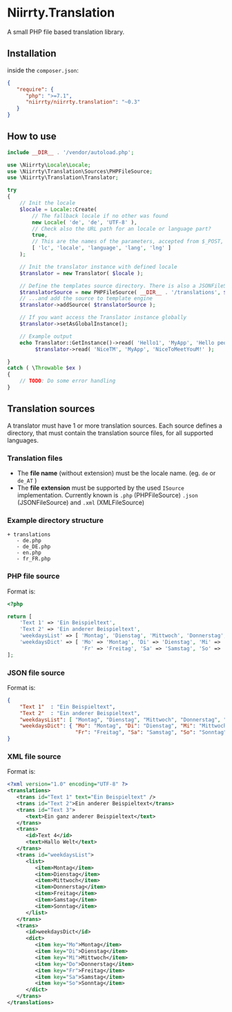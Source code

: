 # Niirrty.Translation

A small PHP file based translation library.

## Installation

inside the `composer.json`:

```json
{
   "require": {
      "php": ">=7.1",
      "niirrty/niirrty.translation": "~0.3"
   }
}
```

## How to use

```php
include __DIR__ . '/vendor/autoload.php';

use \Niirrty\Locale\Locale;
use \Niirrty\Translation\Sources\PHPFileSource;
use \Niirrty\Translation\Translator;

try
{
    // Init the locale
    $locale = Locale::Create(
        // The fallback locale if no other was found
        new Locale( 'de', 'de', 'UTF-8' ),
        // Check also the URL path for an locale or language part?
        true,
        // This are the names of the parameters, accepted from $_POST, $_GET and $_SESSION
        [ 'lc', 'locale', 'language', 'lang', 'lng' ]
    );

    // Init the translator instance with defined locale
    $translator = new Translator( $locale );

    // Define the templates source directory. There is also a JSONFileSource and a XMLFileSource
    $translatorSource = new PHPFileSource( __DIR__ . '/translations', $locale );
    // ...and add the source to template engine
    $translator->addSource( $translatorSource );

    // If you want access the Translator instance globally
    $translator->setAsGlobalInstance();

    // Example output
    echo Translator::GetInstance()->read( 'Hello1', 'MyApp', 'Hello people!' ), "\n",
         $translator->read( 'NiceTM', 'MyApp', 'NiceToMeetYouM!' );

}
catch ( \Throwable $ex )
{
    // TODO: Do some error handling
}
```

## Translation sources

A translator must have 1 or more translation sources. Each source defines a directory, that must contain the translation
source files, for all supported languages.

### Translation files

* The **file name** (without extension) must be the locale name. (eg. `de` or `de_AT` )
* The **file extension** must be supported by the used `ISource` implementation. Currently known is `.php` (PHPFileSource)
  `.json` (JSONFileSource) and `.xml` (XMLFileSource)
  
### Example directory structure

```
+ translations
   - de.php
   - de_DE.php
   - en.php
   - fr_FR.php 
```

### PHP file source

Format is:

```php
<?php

return [
    'Text 1' => 'Ein Beispieltext',
    'Text 2' => 'Ein anderer Beispieltext',
    'weekdaysList' => [ 'Montag', 'Dienstag', 'Mittwoch', 'Donnerstag', 'Freitag', 'Samstag', 'Sonntag' ],
    'weekdaysDict' => [ 'Mo' => 'Montag', 'Di' => 'Dienstag', 'Mi' => 'Mittwoch', 'Do' => 'Donnerstag',
                        'Fr' => 'Freitag', 'Sa' => 'Samstag', 'So' => 'Sonntag' ]
];
```

### JSON file source

Format is:

```json
{
    "Text 1"  : "Ein Beispieltext",
    "Text 2"  : "Ein anderer Beispieltext",
    "weekdaysList": [ "Montag", "Dienstag", "Mittwoch", "Donnerstag", "Freitag", "Samstag", "Sonntag" ],
    "weekdaysDict": { "Mo": "Montag", "Di": "Dienstag", "Mi": "Mittwoch", "Do": "Donnerstag",
                      "Fr": "Freitag", "Sa": "Samstag", "So": "Sonntag" }
}
```

### XML file source

Format is:

```xml
<?xml version="1.0" encoding="UTF-8" ?>
<translations>
   <trans id="Text 1" text="Ein Beispieltext" />
   <trans id="Text 2">Ein anderer Beispieltext</trans>
   <trans id="Text 3">
      <text>Ein ganz anderer Beispieltext</text>
   </trans>
   <trans>
      <id>Text 4</id>
      <text>Hallo Welt</text>
   </trans>
   <trans id="weekdaysList">
      <list>
         <item>Montag</item>
         <item>Dienstag</item>
         <item>Mittwoch</item>
         <item>Donnerstag</item>
         <item>Freitag</item>
         <item>Samstag</item>
         <item>Sonntag</item>
      </list>
   </trans>
   <trans>
      <id>weekdaysDict</id>
      <dict>
         <item key="Mo">Montag</item>
         <item key="Di">Dienstag</item>
         <item key="Mi">Mittwoch</item>
         <item key="Do">Donnerstag</item>
         <item key="Fr">Freitag</item>
         <item key="Sa">Samstag</item>
         <item key="So">Sonntag</item>
      </dict>
   </trans>
</translations>
```

